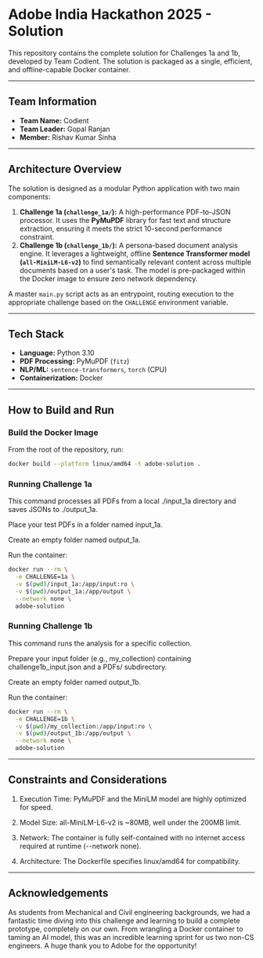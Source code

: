 # Adobe India Hackathon 2025 - Solution

This repository contains the complete solution for Challenges 1a and 1b, developed by Team Codient. The solution is packaged as a single, efficient, and offline-capable Docker container.

---

## Team Information 

* **Team Name:** Codient
* **Team Leader:** Gopal Ranjan
* **Member:** Rishav Kumar Sinha

---

## Architecture Overview

The solution is designed as a modular Python application with two main components:

1.  **Challenge 1a (`challenge_1a/`):** A high-performance PDF-to-JSON processor. It uses the **PyMuPDF** library for fast text and structure extraction, ensuring it meets the strict 10-second performance constraint.
2.  **Challenge 1b (`challenge_1b/`):** A persona-based document analysis engine. It leverages a lightweight, offline **Sentence Transformer model (`all-MiniLM-L6-v2`)** to find semantically relevant content across multiple documents based on a user's task. The model is pre-packaged within the Docker image to ensure zero network dependency.

A master `main.py` script acts as an entrypoint, routing execution to the appropriate challenge based on the `CHALLENGE` environment variable.

---

## Tech Stack 

* **Language:** Python 3.10
* **PDF Processing:** PyMuPDF (`fitz`)
* **NLP/ML:** `sentence-transformers`, `torch` (CPU)
* **Containerization:** Docker

---

## How to Build and Run

### Build the Docker Image

From the root of the repository, run:

```bash
docker build --platform linux/amd64 -t adobe-solution .
```

### Running Challenge 1a

This command processes all PDFs from a local ./input_1a directory and saves JSONs to ./output_1a.

Place your test PDFs in a folder named input_1a.

Create an empty folder named output_1a.

Run the container:

```bash
docker run --rm \
  -e CHALLENGE=1a \
  -v $(pwd)/input_1a:/app/input:ro \
  -v $(pwd)/output_1a:/app/output \
  --network none \
  adobe-solution
```

### Running Challenge 1b

This command runs the analysis for a specific collection.

Prepare your input folder (e.g., my_collection) containing challenge1b_input.json and a PDFs/ subdirectory.

Create an empty folder named output_1b.

Run the container:

```bash
docker run --rm \
  -e CHALLENGE=1b \
  -v $(pwd)/my_collection:/app/input:ro \
  -v $(pwd)/output_1b:/app/output \
  --network none \
  adobe-solution
```

---

## Constraints and Considerations

1. Execution Time: PyMuPDF and the MiniLM model are highly optimized for speed.

2. Model Size: all-MiniLM-L6-v2 is ~80MB, well under the 200MB limit.

3. Network: The container is fully self-contained with no internet access required at runtime (--network none).

4. Architecture: The Dockerfile specifies linux/amd64 for compatibility.

---

## Acknowledgements

As students from Mechanical and Civil engineering backgrounds, we had a fantastic time diving into this challenge and learning to build a complete prototype, completely on our own. From wrangling a Docker container to taming an AI model, this was an incredible learning sprint for us two non-CS engineers. A huge thank you to Adobe for the opportunity!
